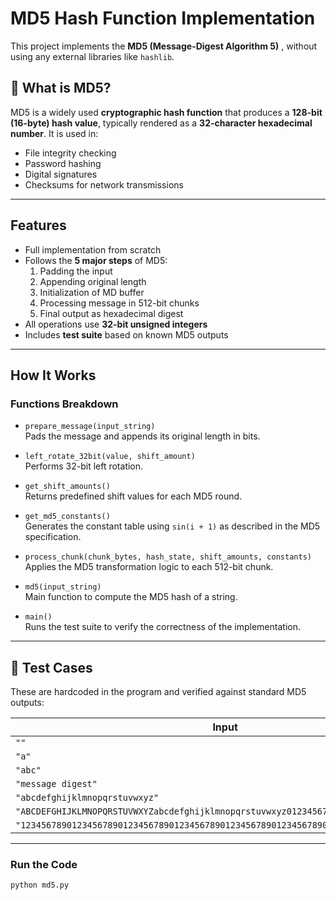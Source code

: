 # MD5 Hash Function Implementation

This project implements the **MD5 (Message-Digest Algorithm 5)** , without using any external libraries like `hashlib`.
## 📌 What is MD5?

MD5 is a widely used **cryptographic hash function** that produces a **128-bit (16-byte) hash value**, typically rendered as a **32-character hexadecimal number**. It is used in:

- File integrity checking
- Password hashing
- Digital signatures
- Checksums for network transmissions

---

##  Features

- Full implementation from scratch
- Follows the **5 major steps** of MD5:
  1. Padding the input
  2. Appending original length
  3. Initialization of MD buffer
  4. Processing message in 512-bit chunks
  5. Final output as hexadecimal digest
- All operations use **32-bit unsigned integers**
- Includes **test suite** based on known MD5 outputs
---

##  How It Works

### Functions Breakdown

- `prepare_message(input_string)`  
  Pads the message and appends its original length in bits.

- `left_rotate_32bit(value, shift_amount)`  
  Performs 32-bit left rotation.

- `get_shift_amounts()`  
  Returns predefined shift values for each MD5 round.

- `get_md5_constants()`  
  Generates the constant table using `sin(i + 1)` as described in the MD5 specification.

- `process_chunk(chunk_bytes, hash_state, shift_amounts, constants)`  
  Applies the MD5 transformation logic to each 512-bit chunk.

- `md5(input_string)`  
  Main function to compute the MD5 hash of a string.

- `main()`  
  Runs the test suite to verify the correctness of the implementation.

---

## 🧪 Test Cases

These are hardcoded in the program and verified against standard MD5 outputs:

| Input | MD5 Output |
|-------|------------|
| `""` | `d41d8cd98f00b204e9800998ecf8427e` |
| `"a"` | `0cc175b9c0f1b6a831c399e269772661` |
| `"abc"` | `900150983cd24fb0d6963f7d28e17f72` |
| `"message digest"` | `f96b697d7cb7938d525a2f31aaf161d0` |
| `"abcdefghijklmnopqrstuvwxyz"` | `c3fcd3d76192e4007dfb496cca67e13b` |
| `"ABCDEFGHIJKLMNOPQRSTUVWXYZabcdefghijklmnopqrstuvwxyz0123456789"` | `d174ab98d277d9f5a5611c2c9f419d9f` |
| `"12345678901234567890123456789012345678901234567890123456789012345678901234567890"` | `57edf4a22be3c955ac49da2e2107b67a` |

---

### Run the Code

```bash
python md5.py
```